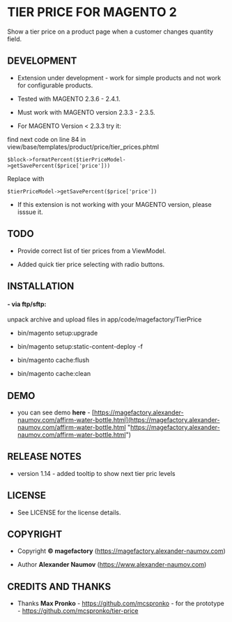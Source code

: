 # TIER PRICE FOR MAGENTO 2

Show a tier price on a product page when a customer changes quantity 
field.

## DEVELOPMENT

* Extension under development - work for simple products and not work for configurable 
products. 

* Tested with MAGENTO 2.3.6 - 2.4.1. 

* Must work with MAGENTO version 2.3.3 - 2.3.5.

* For MAGENTO Version < 2.3.3  try it: 

find next code on line 84 in view/base/templates/product/price/tier_prices.phtml

    $block->formatPercent($tierPriceModel->getSavePercent($price['price']))

Replace with 

    $tierPriceModel->getSavePercent($price['price'])

* If this extension is not working with your MAGENTO version, please isssue it. 

## TODO

* Provide correct list of tier prices from a ViewModel.

* Added quick tier price selecting with radio buttons.  

## INSTALLATION

#### - via ftp/sftp: 

unpack archive and upload files in app/code/magefactory/TierPrice

* bin/magento setup:upgrade

* bin/magento setup:static-content-deploy -f

* bin/magento cache:flush

* bin/magento cache:clean

## DEMO

* you can see demo **here** - 
[https://magefactory.alexander-naumov.com/affirm-water-bottle.html](https://magefactory.alexander-naumov.com/affirm-water-bottle.html 
"https://magefactory.alexander-naumov.com/affirm-water-bottle.html")

## RELEASE NOTES

* version 1.14 - added tooltip to show next tier pric levels

## LICENSE

* See LICENSE for the license details.

## COPYRIGHT

* Copyright **© magefactory** 
(https://magefactory.alexander-naumov.com)

* Author **Alexander Naumov** (https://www.alexander-naumov.com)

## CREDITS AND THANKS

*  Thanks **Max Pronko** - https://github.com/mcspronko - for the 
prototype -  https://github.com/mcspronko/tier-price

 
